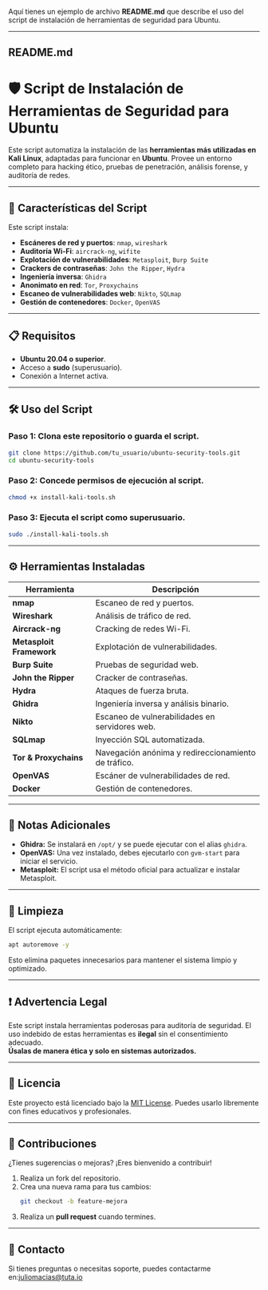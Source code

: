 Aquí tienes un ejemplo de archivo **README.md** que describe el uso del script de instalación de herramientas de seguridad para Ubuntu.

---

## **README.md**

# 🛡️ Script de Instalación de Herramientas de Seguridad para Ubuntu  

Este script automatiza la instalación de las **herramientas más utilizadas en Kali Linux**, adaptadas para funcionar en **Ubuntu**. Provee un entorno completo para hacking ético, pruebas de penetración, análisis forense, y auditoría de redes.

---

## 🚀 **Características del Script**  

Este script instala:  
- **Escáneres de red y puertos**: `nmap`, `wireshark`
- **Auditoría Wi-Fi**: `aircrack-ng`, `wifite`
- **Explotación de vulnerabilidades**: `Metasploit`, `Burp Suite`
- **Crackers de contraseñas**: `John the Ripper`, `Hydra`
- **Ingeniería inversa**: `Ghidra`
- **Anonimato en red**: `Tor`, `Proxychains`
- **Escaneo de vulnerabilidades web**: `Nikto`, `SQLmap`
- **Gestión de contenedores**: `Docker`, `OpenVAS`

---

## 📋 **Requisitos**  

- **Ubuntu 20.04 o superior**.
- Acceso a **sudo** (superusuario).
- Conexión a Internet activa.
  
---

## 🛠️ **Uso del Script**

### **Paso 1:** Clona este repositorio o guarda el script.  
```bash
git clone https://github.com/tu_usuario/ubuntu-security-tools.git
cd ubuntu-security-tools
```

### **Paso 2:** Concede permisos de ejecución al script.  
```bash
chmod +x install-kali-tools.sh
```

### **Paso 3:** Ejecuta el script como superusuario.  
```bash
sudo ./install-kali-tools.sh
```

---

## ⚙️ **Herramientas Instaladas**

| **Herramienta**        | **Descripción**                                     |
|------------------------|-----------------------------------------------------|
| **nmap**               | Escaneo de red y puertos.                           |
| **Wireshark**          | Análisis de tráfico de red.                         |
| **Aircrack-ng**        | Cracking de redes Wi-Fi.                            |
| **Metasploit Framework**| Explotación de vulnerabilidades.                   |
| **Burp Suite**         | Pruebas de seguridad web.                           |
| **John the Ripper**    | Cracker de contraseñas.                             |
| **Hydra**              | Ataques de fuerza bruta.                            |
| **Ghidra**             | Ingeniería inversa y análisis binario.              |
| **Nikto**              | Escaneo de vulnerabilidades en servidores web.      |
| **SQLmap**             | Inyección SQL automatizada.                         |
| **Tor & Proxychains**  | Navegación anónima y redireccionamiento de tráfico. |
| **OpenVAS**            | Escáner de vulnerabilidades de red.                 |
| **Docker**             | Gestión de contenedores.                            |

---

## 📌 **Notas Adicionales**  

- **Ghidra:** Se instalará en `/opt/` y se puede ejecutar con el alias `ghidra`.  
- **OpenVAS:** Una vez instalado, debes ejecutarlo con `gvm-start` para iniciar el servicio.  
- **Metasploit:** El script usa el método oficial para actualizar e instalar Metasploit.

---

## 🧹 **Limpieza**

El script ejecuta automáticamente:  
```bash
apt autoremove -y
```
Esto elimina paquetes innecesarios para mantener el sistema limpio y optimizado.

---

## ❗ **Advertencia Legal**

Este script instala herramientas poderosas para auditoría de seguridad. El uso indebido de estas herramientas es **ilegal** sin el consentimiento adecuado.  
**Úsalas de manera ética y solo en sistemas autorizados.**

---

## 📜 **Licencia**

Este proyecto está licenciado bajo la [MIT License](https://opensource.org/licenses/MIT). Puedes usarlo libremente con fines educativos y profesionales.

---

## 🤝 **Contribuciones**

¿Tienes sugerencias o mejoras? ¡Eres bienvenido a contribuir!  
1. Realiza un fork del repositorio.  
2. Crea una nueva rama para tus cambios:  
   ```bash
   git checkout -b feature-mejora
   ```
3. Realiza un **pull request** cuando termines.

---

## 📧 **Contacto**

Si tienes preguntas o necesitas soporte, puedes contactarme en:juliomacias@tuta.io
